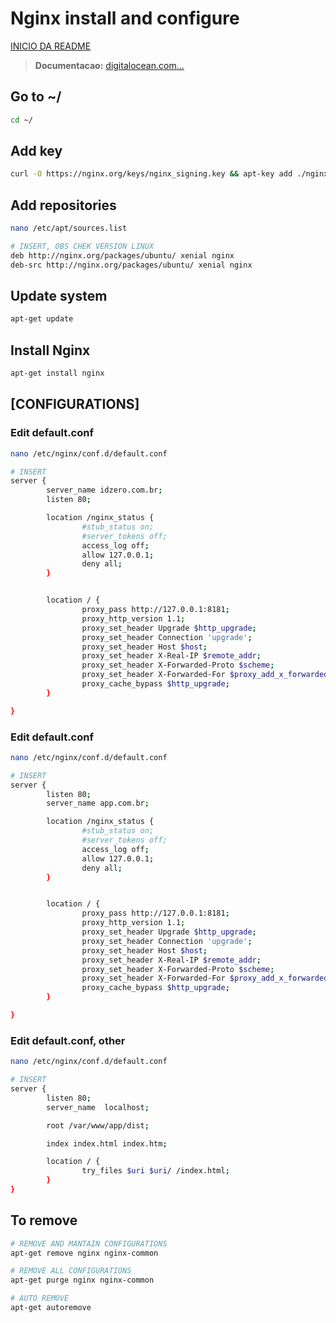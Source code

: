 # Nginx install and configure

[INICIO DA README](../README.md)

> **Documentacao:** [digitalocean.com...](https://www.digitalocean.com/community/tutorials/how-to-increase-pagespeed-score-by-changing-your-nginx-configuration-on-ubuntu-16-04)

## Go to ~/

```bash
cd ~/
```

## Add key

```bash
curl -O https://nginx.org/keys/nginx_signing.key && apt-key add ./nginx_signing.key
```

## Add repositories

```bash
nano /etc/apt/sources.list

# INSERT, OBS CHEK VERSION LINUX
deb http://nginx.org/packages/ubuntu/ xenial nginx
deb-src http://nginx.org/packages/ubuntu/ xenial nginx
```

## Update system

```bash
apt-get update
```

## Install Nginx

```bash
apt-get install nginx
```

## [CONFIGURATIONS]

### Edit default.conf

```bash
nano /etc/nginx/conf.d/default.conf

# INSERT
server {
        server_name idzero.com.br;
        listen 80;

        location /nginx_status {
                #stub_status on;
                #server_tokens off;
                access_log off;
                allow 127.0.0.1;
                deny all;
        }


        location / {
                proxy_pass http://127.0.0.1:8181;
                proxy_http_version 1.1;
                proxy_set_header Upgrade $http_upgrade;
                proxy_set_header Connection 'upgrade';
                proxy_set_header Host $host;
                proxy_set_header X-Real-IP $remote_addr;
                proxy_set_header X-Forwarded-Proto $scheme;
                proxy_set_header X-Forwarded-For $proxy_add_x_forwarded_for;
                proxy_cache_bypass $http_upgrade;
        }

}
```

### Edit default.conf

```bash
nano /etc/nginx/conf.d/default.conf

# INSERT
server {
        listen 80;
        server_name app.com.br;

        location /nginx_status {
                #stub_status on;
                #server_tokens off;
                access_log off;
                allow 127.0.0.1;
                deny all;
        }


        location / {
                proxy_pass http://127.0.0.1:8181;
                proxy_http_version 1.1;
                proxy_set_header Upgrade $http_upgrade;
                proxy_set_header Connection 'upgrade';
                proxy_set_header Host $host;
                proxy_set_header X-Real-IP $remote_addr;
                proxy_set_header X-Forwarded-Proto $scheme;
                proxy_set_header X-Forwarded-For $proxy_add_x_forwarded_for;
                proxy_cache_bypass $http_upgrade;
        }

}
```

### Edit default.conf, other

```bash
nano /etc/nginx/conf.d/default.conf

# INSERT
server {
        listen 80;
        server_name  localhost;

        root /var/www/app/dist;

        index index.html index.htm;

        location / {
                try_files $uri $uri/ /index.html;
        }
}
```

## To remove

```bash
# REMOVE AND MANTAIN CONFIGURATIONS
apt-get remove nginx nginx-common

# REMOVE ALL CONFIGURATIONS
apt-get purge nginx nginx-common

# AUTO REMOVE
apt-get autoremove
```
